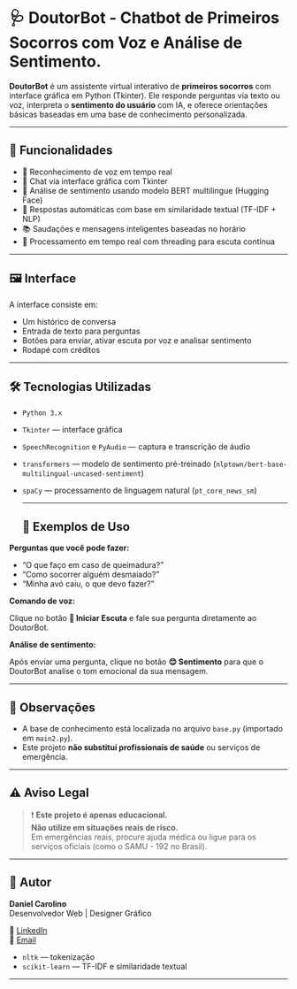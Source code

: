 # 🩺 DoutorBot - Chatbot de Primeiros Socorros com Voz e Análise de Sentimento.

**DoutorBot** é um assistente virtual interativo de **primeiros socorros** com interface gráfica em Python (Tkinter). Ele responde perguntas via texto ou voz, interpreta o **sentimento do usuário** com IA, e oferece orientações básicas baseadas em uma base de conhecimento personalizada.

---

## 🚀 Funcionalidades

- 🎤 Reconhecimento de voz em tempo real
- 💬 Chat via interface gráfica com Tkinter
- 🧠 Análise de sentimento usando modelo BERT multilingue (Hugging Face)
- 🧾 Respostas automáticas com base em similaridade textual (TF-IDF + NLP)
- 📚 Saudações e mensagens inteligentes baseadas no horário
- 🔄 Processamento em tempo real com threading para escuta contínua

---

## 🖼️ Interface

A interface consiste em:
- Um histórico de conversa
- Entrada de texto para perguntas
- Botões para enviar, ativar escuta por voz e analisar sentimento
- Rodapé com créditos

---

## 🛠️ Tecnologias Utilizadas

- `Python 3.x`
- `Tkinter` — interface gráfica
- `SpeechRecognition` e `PyAudio` — captura e transcrição de áudio
- `transformers` — modelo de sentimento pré-treinado (`nlptown/bert-base-multilingual-uncased-sentiment`)
- `spaCy` — processamento de linguagem natural (`pt_core_news_sm`)

  ---

  ## 📖 Exemplos de Uso

**Perguntas que você pode fazer:**

- “O que faço em caso de queimadura?”
- “Como socorrer alguém desmaiado?”
- “Minha avó caiu, o que devo fazer?”

**Comando de voz:**

Clique no botão **🎤 Iniciar Escuta** e fale sua pergunta diretamente ao DoutorBot.

**Análise de sentimento:**

Após enviar uma pergunta, clique no botão **😊 Sentimento** para que o DoutorBot analise o tom emocional da sua mensagem.

---

## 📌 Observações

- A base de conhecimento está localizada no arquivo `base.py` (importado em `main2.py`).
- Este projeto **não substitui profissionais de saúde** ou serviços de emergência.

---

## ⚠️ Aviso Legal

> ❗ **Este projeto é apenas educacional.**  
> **Não utilize em situações reais de risco.**  
> Em emergências reais, procure ajuda médica ou ligue para os serviços oficiais (como o SAMU - 192 no Brasil).

---

## 👤 Autor

**Daniel Carolino**  
Desenvolvedor Web | Designer Gráfico  

🔗 [LinkedIn](https://linkedin.com/in/danielcarolino)  
📧 [Email](mailto:daniel.carolino@gmail.com)

- `nltk` — tokenização
- `scikit-learn` — TF-IDF e similaridade textual

---


